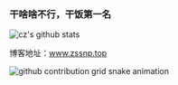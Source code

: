 ### 干啥啥不行，干饭第一名

![cz's github stats](https://github-readme-stats.vercel.app/api?username=CuriousLearnerDev)



<!--
**Zhao-sai-sai/Zhao-sai-sai** is a ✨ _special_ ✨ repository because its `README.md` (this file) appears on your GitHub profile.

Here are some ideas to get you started:

- 🔭 I’m currently working on ...
- 🌱 I’m currently learning ...
- 👯 I’m looking to collaborate on ...
- 🤔 I’m looking for help with ...
- 💬 Ask me about ...
- 📫 How to reach me: ...
- 😄 Pronouns: ...
- ⚡ Fun fact: ...
-->


博客地址：www.zssnp.top

<picture>
  <source media="(prefers-color-scheme: dark)" srcset="https://raw.githubusercontent.com/CuriousLearnerDev/CuriousLearnerDev/output/github-contribution-grid-snake-dark.svg">
  <source media="(prefers-color-scheme: light)" srcset="https://raw.githubusercontent.com/CuriousLearnerDev/CuriousLearnerDev/output/github-contribution-grid-snake.svg">
  <img alt="github contribution grid snake animation" src="https://raw.githubusercontent.com/CuriousLearnerDev/CuriousLearnerDev/output/github-contribution-grid-snake.svg">
</picture>


